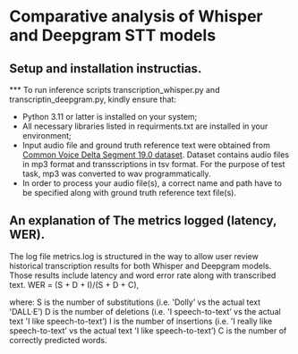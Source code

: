 # Comparative analysis of Whisper and Deepgram STT models
 
## Setup and installation instructias.

*** To run inference scripts transcription_whisper.py and transcriptin_deepgram.py, kindly ensure that:
- Python 3.11 or latter is installed on your system;
- All necessary libraries listed in requirments.txt are installed in your environment;
- Input audio file and ground truth reference text were obtained from [Common Voice Delta Segment 19.0 dataset](https://commonvoice.mozilla.org/uk/datasets).
Dataset contains audio files in mp3 format and transscriptions in tsv format. For the purpose of test task, mp3 was converted to wav programmatically.
- In order to process your audio file(s), a correct name and path have to be specified along with ground truth reference text file(s).
  
## An explanation of The metrics logged (latency, WER).

The log file metrics.log is structured in the way to allow user review historical transcription results for both Whisper and Deepgram models.
Those results include latency and word error rate along with transcribed text.
WER = (S + D + I)/(S + D + C),

where:
S is the number of substitutions (i.e. 'Dolly’ vs the actual text 'DALL·E’)
D is the number of deletions (i.e. 'I speech-to-text’ vs the actual text 'I like speech-to-text’)
I is the number of insertions (i.e. 'I really like speech-to-text’ vs the actual text 'I like speech-to-text’)
C is the number of correctly predicted words.



